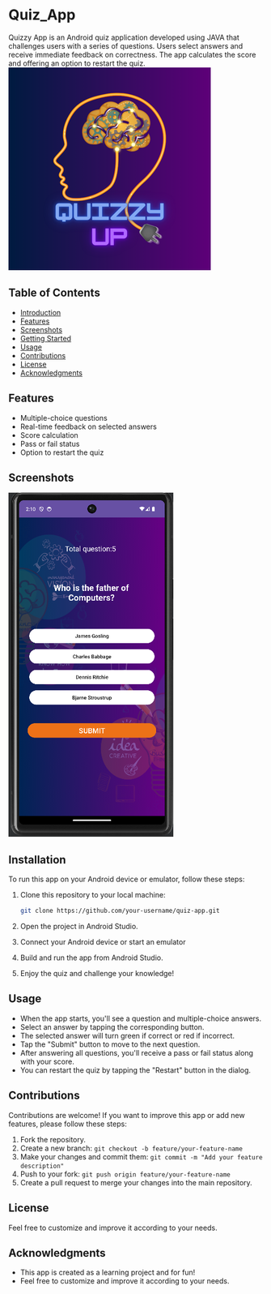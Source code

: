 # Quiz_App
 Quizzy App is an Android quiz application developed using JAVA that challenges users with a series of questions. Users select answers and receive immediate feedback on correctness. The app calculates the score and  offering an option to restart the quiz.
![Quiz App Logo](screenshots/app_logo.png)

## Table of Contents

- [Introduction](#introduction)
- [Features](#features)
- [Screenshots](#screenshots)
- [Getting Started](#getting-started)
- [Usage](#usage)
- [Contributions](#contributions)
- [License](#license)
- [Acknowledgments](#acknowledgments)

## Features

- Multiple-choice questions
- Real-time feedback on selected answers
- Score calculation
- Pass or fail status
- Option to restart the quiz

## Screenshots

![Screenshot 1](screenshots/screenshot1.png)

## Installation

To run this app on your Android device or emulator, follow these steps:

1. Clone this repository to your local machine:

   ```bash
   git clone https://github.com/your-username/quiz-app.git
2. Open the project in Android Studio.
3. Connect your Android device or start an emulator
4. Build and run the app from Android Studio.
5. Enjoy the quiz and challenge your knowledge!

## Usage

- When the app starts, you'll see a question and multiple-choice answers.
- Select an answer by tapping the corresponding button.
- The selected answer will turn green if correct or red if incorrect.
- Tap the "Submit" button to move to the next question.
- After answering all questions, you'll receive a pass or fail status along with your score.
- You can restart the quiz by tapping the "Restart" button in the dialog.

## Contributions

Contributions are welcome! If you want to improve this app or add new features, please follow these steps:
1. Fork the repository.
2. Create a new branch:
   ```git checkout -b feature/your-feature-name```
3. Make your changes and commit them:
   ```git commit -m "Add your feature description"```
4. Push to your fork:
   ```git push origin feature/your-feature-name```
5. Create a pull request to merge your changes into the main repository.

## License

Feel free to customize and improve it according to your needs.

## Acknowledgments
- This app is created as a learning project and for fun!
- Feel free to customize and improve it according to your needs.
   
